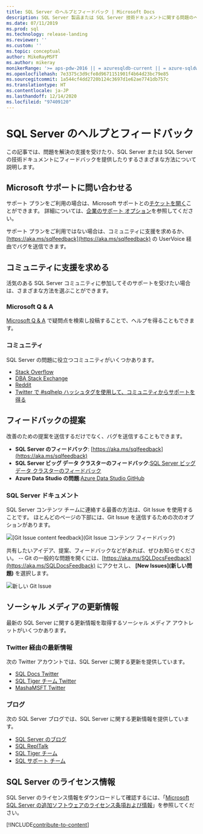 ```yaml
---
title: SQL Server のヘルプとフィードバック | Microsoft Docs
description: SQL Server 製品または SQL Server 技術ドキュメントに関する問題のヘルプを得る方法やフィードバックを送信する方法を確認するためのリソース。
ms.date: 07/11/2019
ms.prod: sql
ms.technology: release-landing
ms.reviewer: ''
ms.custom: ''
ms.topic: conceptual
author: MikeRayMSFT
ms.author: mikeray
monikerRange: '>= aps-pdw-2016 || = azuresqldb-current || = azure-sqldw-latest || >= sql-server-2016 || >= sql-server-linux-2017'
ms.openlocfilehash: 7e3375c3d9cfe8d9671151901f4b64d23bc79e85
ms.sourcegitcommit: 1a544cf4dd2720b124c3697d1e62ae7741db757c
ms.translationtype: HT
ms.contentlocale: ja-JP
ms.lasthandoff: 12/14/2020
ms.locfileid: "97409120"
---
```

# <a name="sql-server-help-and-feedback"></a>SQL Server のヘルプとフィードバック

この記事では、問題を解決の支援を受けたり、SQL Server または SQL Server の技術ドキュメントにフィードバックを提供したりするさまざまな方法について説明します。 

## <a name="contact-microsoft-support"></a>Microsoft サポートに問い合わせる

サポート プランをご利用の場合は、Microsoft サポートとの[チケットを開く](https://support.microsoft.com/hub/4343728/support-for-business)ことができます。  詳細については、[企業のサポート オプション](https://support.microsoft.com/help/4341255/support-for-business)を参照してください。 

サポート プランをご利用ではない場合は、コミュニティに支援を求めるか、[https://aka.ms/sqlfeedback](https://aka.ms/sqlfeedback) の UserVoice 経由でバグを送信できます。

## <a name="ask-community-for-help"></a>コミュニティに支援を求める

活気のある SQL Server コミュニティに参加してそのサポートを受けたい場合は、さまざまな方法を選ぶことができます。

### <a name="microsoft-q--a"></a>Microsoft Q & A

[Microsoft Q & A](/answers/products/sql-server) で疑問点を検索し投稿することで、ヘルプを得ることもできます。

### <a name="communities"></a>コミュニティ

SQL Server の問題に役立つコミュニティがいくつかあります。 

- [Stack Overflow](https://stackoverflow.com/questions/tagged/sql-server)
- [DBA Stack Exchange](https://dba.stackexchange.com/questions/tagged/sql-server)
- [Reddit](https://www.reddit.com/r/SQLServer/)
- [Twitter で #sqlhelp ハッシュタグを使用して、コミュニティからサポートを得る](https://twitter.com/hashtag/sqlhelp?src=hash) 
 
## <a name="feedback-suggestions"></a>フィードバックの提案

改善のための提案を送信するだけでなく、バグを送信することもできます。

- **SQL Server のフィードバック**: [https://aka.ms/sqlfeedback](https://aka.ms/sqlfeedback)
- **SQL Server ビッグ データ クラスターのフィードバック**:[SQL Server ビッグ データ クラスターのフィードバック](https://aka.ms/sql-server-bdc-feedback)
- **Azure Data Studio の問題**:[Azure Data Studio GitHub](https://github.com/microsoft/azuredatastudio/issues)
 

###  <a name="sql-server-documentation"></a>SQL Server ドキュメント

SQL Server コンテンツ チームに連絡する最善の方法は、Git Issue を使用することです。 ほとんどのページの下部には、Git Issue を送信するための次のオプションがあります。 

![[Git Issue content feedback]\(Git Issue コンテンツ フィードバック\)](media/sql-server-get-help/git-issues.png)

共有したいアイデア、提案、フィードバックなどがあれば、ぜひお知らせください。 -- Git の一般的な問題を開くには、[https://aka.ms/SQLDocsFeedback](https://aka.ms/SQLDocsFeedback) にアクセスし、 **[New Issues]\(新しい問題\)** を選択します。 

![新しい Git Issue](media/sql-server-get-help/new-git-issue.png)

## <a name="social-media-updates"></a>ソーシャル メディアの更新情報

最新の SQL Server に関する更新情報を取得するソーシャル メディア アウトレットがいくつかあります。 

### <a name="updates-via-twitter"></a>Twitter 経由の最新情報

次の Twitter アカウントでは、SQL Server に関する更新を提供しています。 

- [SQL Docs Twitter](https://twitter.com/sqldocs)
- [SQL Tiger チーム Twitter](https://twitter.com/mssqltiger)
- [MashaMSFT Twitter](https://twitter.com/mashamsft)
 
### <a name="blogs"></a>ブログ

次の SQL Server ブログでは、SQL Server に関する更新情報を提供しています。 

- [SQL Server のブログ](https://cloudblogs.microsoft.com/sqlserver/)
- [SQL ReplTalk](https://blogs.msdn.microsoft.com/repltalk/)
- [SQL Tiger チーム](/archive/blogs/sql_server_team/)
- [SQL サポート チーム](https://techcommunity.microsoft.com/t5/SQL-Server-Support/bg-p/SQLServerSupport/)


## <a name="sql-server-license-information"></a>SQL Server のライセンス情報

SQL Server のライセンス情報をダウンロードして確認するには、「[Microsoft SQL Server の追加ソフトウェアのライセンス条項および情報](https://www.microsoft.com/download/details.aspx?id=39299)」を参照してください。 


[!INCLUDE[contribute-to-content](../includes/paragraph-content/contribute-to-content.md)]